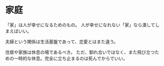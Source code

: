 # 家庭

「家」は人が幸せになるためのもの。
人が幸せになれない「家」なら潰してしまえばいい。

夫婦という関係は生活基盤であって、恋愛とはまた違う。

住居や家族は休息の場であるべき。
ただ、馴れ合いではなく、また飛び立つための一時的な休息。完全に立ち止まるのは死んでからでいい。
